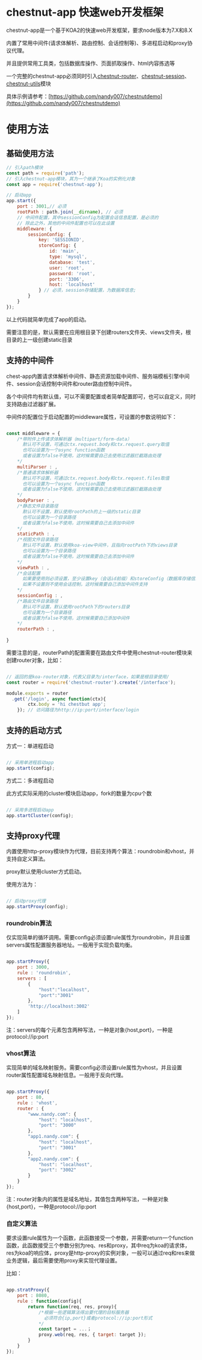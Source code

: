# chestnut-app 快速web开发框架

chestnut-app是一个基于KOA2的快速web开发框架，要求node版本为7.X和8.X

内置了常用中间件(请求体解析、路由控制、会话控制等)、多进程启动和proxy协议代理。

并且提供常用工具类，包括数据库操作、页面抓取操作、html内容拣选等

一个完整的chestnut-app必须同时引入[chestnut-router](https://github.com/nandy007/chestnut-router)、[chestnut-session](https://github.com/nandy007/chestnut-session)、[chestnut-utils](https://github.com/nandy007/chestnut-utils)模块

具体示例请参考：[https://github.com/nandy007/chestnutdemo](https://github.com/nandy007/chestnutdemo)

# 使用方法

## 基础使用方法

```javascript
// 引入path模块
const path = require('path');
// 引入chestnut-app模块，其为一个继承了Koa的实例化对象
const app = require('chestnut-app');

// 启动app
app.start({
	port : 3001,// 必须
	rootPath : path.join(__dirname), // 必须
	// 中间件配置，其中sessionConfig为配置会话信息配置，是必须的
	// 除此之外，其他的中间件配置也可以在此设置
	middleware: { 
    	sessionConfig: {
      		key: 'SESSIONID',
      		storeConfig: {
    			id: 'main',
    			type: 'mysql',
    			database: 'test',
    			user: 'root',
    			password: 'root',
    			port: '3306',
    			host: 'localhost'
  			} // 必须，session存储配置，为数据库信息;
    	}
  	}
});

```

以上代码就简单完成了app的启动。

需要注意的是，默认需要在应用根目录下创建routers文件夹、views文件夹，根目录的上一级创建static目录



## 支持的中间件

chest-app内置请求体解析中间件、静态资源加载中间件、服务端模板引擎中间件、session会话控制中间件和router路由控制中间件。

各个中间件均有默认值，可以不需要配置或者简单配置即可，也可以自定义，同时支持路由过滤器扩展。

中间件的配置位于启动配置的middleware属性，可设置的参数说明如下：

```javascript

const middleware = {
	/*带附件上传请求体解析器（multipart/form-data）
	  默认可不设置，可通过ctx.request.body和ctx.request.query取值
	  也可以设置为一个async function函数
      或者设置为false不使用，这时候需要自己去使用过滤器拦截路由处理
	*/
	multiParser : ,
	/*普通请求体解析器
	  默认可不设置，可通过ctx.request.body和ctx.request.files取值
	  也可以设置为一个async function函数
      或者设置为false不使用，这时候需要自己去使用过滤器拦截路由处理
	*/
	bodyParser : ,
	/*静态文件目录路径
	  默认可不设置，默认使用rootPath的上一级的static目录
	  也可以设置为一个目录路径
      或者设置为false不使用，这时候需要自己去添加中间件
	*/
	staticPath : ,
	/*视图文件目录路径
	  默认可不设置，默认使用koa-view中间件，且指向rootPath下的views目录
	  也可以设置为一个目录路径
      或者设置为false不使用，这时候需要自己去添加中间件
	*/
	viewPath : ,
	/*会话配置
	  如果要使用则必须设置，至少设置key（会话id前缀）和storeConfig（数据库存储信息）
	  如果不设置则不使用会话控制，这时候需要自己添加中间件支持
	*/
	sessionConfig : ,
	/*路由文件目录路径
	  默认可不设置，默认使用rootPath下的routers目录
      也可设置为一个目录路径
      或者设置为false不使用，这时候需要自己添加中间件
	*/
	routerPath : ,
	
}


```

需要注意的是，routerPath的配置需要在路由文件中使用chestnut-router模块来创建router对象，比如：

```javascript

// 返回的是koa-router对象，代表父目录为/interface，如果是根目录使用/
const router = require('chestnut-router').create('/interface');

module.exports = router
  .get('/login', async function(ctx){
		ctx.body = 'hi chestbut app';
	}); // 访问路径为http://ip:port/interface/login

```


## 支持的启动方式

方式一：单进程启动

```javascript

// 采用单进程启动app
app.start(config);

```

方式二：多进程启动

此方式实际采用的cluster模块启动app，fork的数量为cpu个数

```javascript

// 采用多进程启动app
app.startCluster(config);


```

## 支持proxy代理

内置使用http-proxy模块作为代理，目前支持两个算法：roundrobin和vhost，并支持自定义算法。

proxy默认使用cluster方式启动。

使用方法为：

```javascript

// 启动proxy代理
app.startProxy(config);

```

### roundrobin算法

仅实现简单的循环调用。需要config必须设置rule属性为roundrobin，并且设置servers属性配置服务器地址。一般用于实现负载均衡。

```javascript

app.startProxy({
	port : 3000,
	rule : 'roundrobin',
	servers : [
		{
			"host":"localhost",
			"port":"3001"
		},
		'http://localhost:3002'
	]
});

```

注：servers的每个元素包含两种写法，一种是对象{host,port}，一种是protocol://ip:port

### vhost算法

实现简单的域名映射服务。需要config必须设置rule属性为vhost，并且设置router属性配置域名映射信息。一般用于反向代理。

```javascript

app.startProxy({
	port : 80,
	rule : 'vhost',
	router : {
		"www.nandy.com": {
			"host": "localhost",
			"port": "3000"
		},
		"app1.nandy.com": {
			"host": "localhost",
			"port": "3001"
		},
		"app2.nandy.com": {
			"host": "localhost",
			"port": "3002"
		}
	}
});


```

注：router对象内的属性是域名地址，其值包含两种写法，一种是对象{host,port}，一种是protocol://ip:port

### 自定义算法

要求设置rule属性为一个函数，此函数接受一个参数，并需要return一个function函数，此函数接受三个参数分别为req、res和proxy，其中req为koa的请求体，res为koa的响应体，proxy是http-proxy的实例对象，一般可以通过req和res来做业务逻辑，最后需要使用proxy来实现代理设置。

比如：

```javascript

app.stratProxy({
	port : 8080,
	rule : function(config){
		return function(req, res, proxy){
			/*根据一些逻辑算法得出要代理的目标服务器
			  必须符合{ip,port}或者protocol://ip:port形式
			*/
			const target = ...；
			proxy.web(req, res, { target: target });
		}
	}
});


```